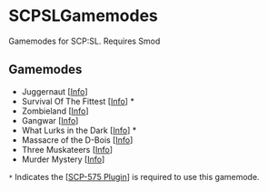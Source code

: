 # SCPSLGamemodes
Gamemodes for SCP:SL. Requires Smod

## Gamemodes
 - Juggernaut [[Info](https://github.com/Mozeman/SCPSLGamemodes/tree/master/JuggernautGamemode#juggernaut-gamemode)]
 - Survival Of The Fittest [[Info](https://github.com/Mozeman/SCPSLGamemodes/tree/master/SurvivalOfTheFittestGamemode#survival-of-the-fittest-sotf)] *
 - Zombieland [[Info](https://github.com/Mozeman/SCPSLGamemodes/tree/master/ZombielandGamemode#zombieland)]
 - Gangwar [[Info](https://github.com/Mozeman/SCPSLGamemodes/tree/master/GangwarGamemode#gangwar)]
 - What Lurks in the Dark [[Info](https://github.com/Mozeman/SCPSLGamemodes/tree/master/LurkingGamemode#lurking)] *
 - Massacre of the D-Bois [[Info](https://github.com/Mozeman/SCPSLGamemodes/tree/master/MassacreGamemode#massacre)]
 - Three Muskateers [[Info](https://github.com/Mozeman/SCPSLGamemodes/tree/master/ThreeMuskateers#muskateers)]
 - Murder Mystery [[Info](https://github.com/Mozeman/SCPSLGamemodes/tree/master/MysteryGamemode#mystery)]

 `*` Indicates the [[SCP-575 Plugin](https://github.com/galaxy119/SCP-575/releases)] is required to use this gamemode.
 
